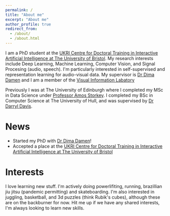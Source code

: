 ```yaml
---
permalink: /
title: "About me"
excerpt: "About me"
author_profile: true
redirect_from: 
  - /about/
  - /about.html
---
```


I am a PhD student at the [UKRI Centre for Doctoral Training in Interactive Artificial Intelligence at The University of Bristol](http://www.bristol.ac.uk/study/postgraduate/2020/doctoral/phd-interactive-artificial-intelligence/). My research interests include Deep Learning, Machine Learning, Computer Vision, and Signal Procesing (audio, speech). I'm particularly interested in self-supervised and representation learning for audio-visual data. My supervisor is [Dr Dima Damen](http://people.cs.bris.ac.uk/~damen/) and I am a member of the [Visual Information Labatory](https://vilab.blogs.bristol.ac.uk/)

Previously I was at The University of Edinburgh where I completed my MSc in Data Science under [Professor Amos Storkey](https://homepages.inf.ed.ac.uk/amos/). I completed my BSc in Computer Science at The University of Hull, and was supervised by [Dr Darryl Davis](https://www.hull.ac.uk/staff-directory/darryl-davis).

# News

* Started my PhD with [Dr Dima Damen](http://people.cs.bris.ac.uk/~damen/)!
* Accepted a place at the [UKRI Centre for Doctoral Training in Interactive Artificial Intelligence at The University of Bristol](http://www.bristol.ac.uk/study/postgraduate/2020/doctoral/phd-interactive-artificial-intelligence/)


# Interests
I love learning new stuff. I'm actively doing powerlifiting, running, brazillian jiu jitsu (pandemic permitting) and skateboarding. I'm also interested in juggling, basketball, and 3d puzzles (think Rubik's cubes), although these are on the backburner for now. Hit me up if we have any shared interests, I'm always looking to learn new skills. 

